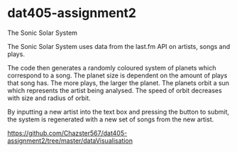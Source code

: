 # dat405-assignment2

The Sonic Solar System

The Sonic Solar System uses data from the last.fm API on artists, songs and plays.

The code then generates a randomly coloured system of planets which correspond to a song. The planet size is dependent on the amount of plays that song has. The more plays, the larger the planet. The planets orbit a sun which represents the artist being analysed. The speed of orbit decreases with size and radius of orbit.

By inputting a new artist into the text box and pressing the button to submit, the system is regenerated with a new set of songs from the new artist.

https://github.com/Chazster567/dat405-assignment2/tree/master/dataVisualisation